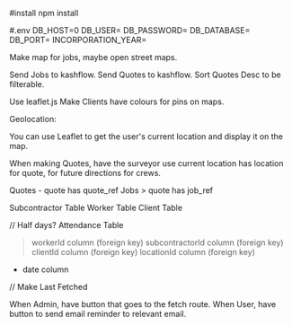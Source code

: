 #install
npm install

#.env
DB_HOST=0
DB_USER=
DB_PASSWORD=
DB_DATABASE=
DB_PORT=
INCORPORATION_YEAR=


Make map for jobs, maybe open street maps.

Send Jobs to kashflow.
Send Quotes to kashflow.
Sort Quotes Desc to be filterable.

Use leaflet.js
Make Clients have colours for pins on maps.

Geolocation:

You can use Leaflet to get the user's current location and display it on the map.

When making Quotes, have the surveyor use current location has location for quote, for future directions for crews.

Quotes - quote has quote_ref
Jobs > quote has job_ref

Subcontractor Table
Worker Table
Client Table

// Half days?
Attendance Table
> workerId column (foreign key)
> subcontractorId column (foreign key)
> clientId column (foreign key)
> locationId column (foreign key)
- date column


// Make Last Fetched

When Admin, have button that goes to the fetch route.
When User, have button to send email reminder to relevant email.